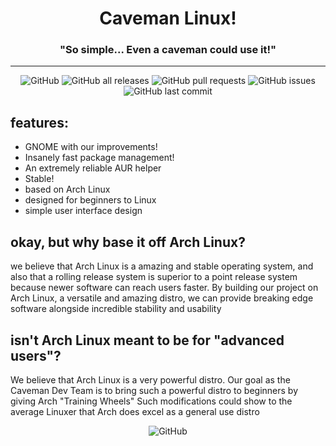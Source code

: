 # <div align="center"> Caveman Linux!</div>
### <div align="center"> "So simple... Even a caveman could use it!" </div>
---

<div align="center">
<img alt="GitHub" src="https://img.shields.io/github/license/caernarferon/caveman-linux">
<img alt="GitHub all releases" src="https://img.shields.io/github/downloads/caernarferon/caveman-linux/total">
<img alt="GitHub pull requests" src="https://img.shields.io/github/issues-pr/caernarferon/caveman-linux">
<img alt="GitHub issues" src="https://img.shields.io/github/issues/caernarferon/caveman-linux">
<img alt="GitHub last commit" src="https://img.shields.io/github/last-commit/caernarferon/caveman-linux">
</div>

## features:
- GNOME with our improvements!
- Insanely fast package management!
- An extremely reliable AUR helper 
- Stable!
- based on Arch Linux
- designed for beginners to Linux
- simple user interface design

## okay, but why base it off Arch Linux?
we believe that Arch Linux is a amazing and stable operating system, and also that a rolling release system is superior to a point release system because newer software can reach users faster. By building our project on Arch Linux, a versatile and amazing distro, we can provide breaking edge software alongside incredible stability and usability

## isn't Arch Linux meant to be for "advanced users"?
We believe that Arch Linux is a very powerful distro. Our goal as the Caveman Dev Team is to bring such a powerful distro to beginners by giving Arch "Training Wheels" Such modifications could show to the average Linuxer that Arch does excel as a general use distro

<div align="center">
<img alt="GitHub" src="https://img.shields.io/github/license/caernarferon/caveman-linux">
